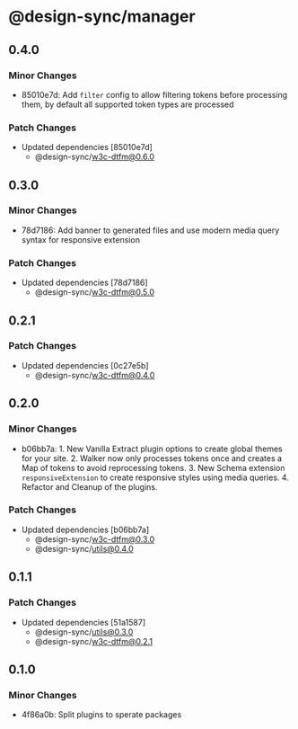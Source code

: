 # @design-sync/manager

## 0.4.0

### Minor Changes

- 85010e7d: Add `filter` config to allow filtering tokens before processing them, by default all supported token types are processed

### Patch Changes

- Updated dependencies [85010e7d]
  - @design-sync/w3c-dtfm@0.6.0

## 0.3.0

### Minor Changes

- 78d7186: Add banner to generated files and use modern media query syntax for responsive extension

### Patch Changes

- Updated dependencies [78d7186]
  - @design-sync/w3c-dtfm@0.5.0

## 0.2.1

### Patch Changes

- Updated dependencies [0c27e5b]
  - @design-sync/w3c-dtfm@0.4.0

## 0.2.0

### Minor Changes

- b06bb7a: 1. New Vanilla Extract plugin options to create global themes for your site. 2. Walker now only processes tokens once and creates a Map of tokens to avoid reprocessing tokens. 3. New Schema extension `responsiveExtension` to create responsive styles using media queries. 4. Refactor and Cleanup of the plugins.

### Patch Changes

- Updated dependencies [b06bb7a]
  - @design-sync/w3c-dtfm@0.3.0
  - @design-sync/utils@0.4.0

## 0.1.1

### Patch Changes

- Updated dependencies [51a1587]
  - @design-sync/utils@0.3.0
  - @design-sync/w3c-dtfm@0.2.1

## 0.1.0

### Minor Changes

- 4f86a0b: Split plugins to sperate packages
